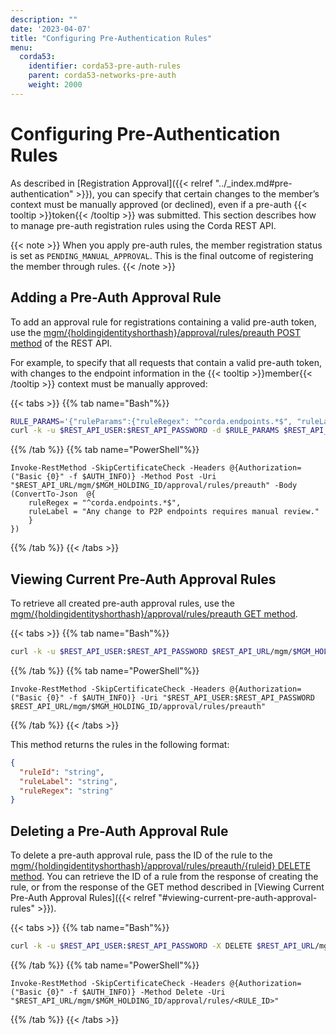 ```yaml
---
description: ""
date: '2023-04-07'
title: "Configuring Pre-Authentication Rules"
menu:
  corda53:
    identifier: corda53-pre-auth-rules
    parent: corda53-networks-pre-auth
    weight: 2000
---
```

# Configuring Pre-Authentication Rules

As described in [Registration Approval]({{< relref "../_index.md#pre-authentication" >}}), you can specify that certain changes to the member’s context must be manually approved (or declined), even if a pre-auth {{< tooltip >}}token{{< /tooltip >}} was submitted. This section describes how to manage pre-auth registration rules using the Corda REST API.

{{< note >}}
When you apply pre-auth rules, the member registration status is set as `PENDING_MANUAL_APPROVAL`. This is the final outcome of registering the member through rules.
{{< /note >}}

## Adding a Pre-Auth Approval Rule

To add an approval rule for registrations containing a valid pre-auth token, use the [mgm/{holdingidentityshorthash}/approval/rules/preauth POST method](../../../../reference/rest-api/openapi.html#tag/MGM/operation/post_mgm__holdingidentityshorthash__approval_rules_preauth) of the REST API.

For example, to specify that all requests that contain a valid pre-auth token, with changes to the endpoint information in the {{< tooltip >}}member{{< /tooltip >}}  context must be manually approved:

{{< tabs >}}
{{% tab name="Bash"%}}
```bash
RULE_PARAMS='{"ruleParams":{"ruleRegex": "^corda.endpoints.*$", "ruleLabel": "Any change to P2P endpoints requires manual review."}}'
curl -k -u $REST_API_USER:$REST_API_PASSWORD -d $RULE_PARAMS $REST_API_URL/mgm/$MGM_HOLDING_ID/approval/rules/preauth
```
{{% /tab %}}
{{% tab name="PowerShell"%}}
```shell
Invoke-RestMethod -SkipCertificateCheck -Headers @{Authorization=("Basic {0}" -f $AUTH_INFO)} -Method Post -Uri "$REST_API_URL/mgm/$MGM_HOLDING_ID/approval/rules/preauth" -Body (ConvertTo-Json  @{
    ruleRegex = "^corda.endpoints.*$",
    ruleLabel = "Any change to P2P endpoints requires manual review."
    }
})
```
{{% /tab %}}
{{< /tabs >}}

## Viewing Current Pre-Auth Approval Rules

To retrieve all created pre-auth approval rules, use the [mgm/{holdingidentityshorthash}/approval/rules/preauth GET method](../../../../reference/rest-api/openapi.html#tag/MGM/operation/get_mgm__holdingidentityshorthash__approval_rules_preauth).

{{< tabs >}}
{{% tab name="Bash"%}}
```bash
curl -k -u $REST_API_USER:$REST_API_PASSWORD $REST_API_URL/mgm/$MGM_HOLDING_ID/approval/rules/preauth
```
{{% /tab %}}
{{% tab name="PowerShell"%}}
```shell
Invoke-RestMethod -SkipCertificateCheck -Headers @{Authorization=("Basic {0}" -f $AUTH_INFO)} -Uri "$REST_API_USER:$REST_API_PASSWORD $REST_API_URL/mgm/$MGM_HOLDING_ID/approval/rules/preauth"
```
{{% /tab %}}
{{< /tabs >}}

This method returns the rules in the following format:
```JSON
{
  "ruleId": "string",
  "ruleLabel": "string",
  "ruleRegex": "string"
}
```

## Deleting a Pre-Auth Approval Rule

To delete a pre-auth approval rule, pass the ID of the rule to the [mgm/{holdingidentityshorthash}/approval/rules/preauth/{ruleid} DELETE method](../../../../reference/rest-api/openapi.html#tag/MGM/operation/delete_mgm__holdingidentityshorthash__approval_rules_preauth__ruleid_). You can retrieve the ID of a rule from the response of creating the rule, or from the response of the GET method described in [Viewing Current Pre-Auth Approval Rules]({{< relref "#viewing-current-pre-auth-approval-rules" >}}).

{{< tabs >}}
{{% tab name="Bash"%}}
```bash
curl -k -u $REST_API_USER:$REST_API_PASSWORD -X DELETE $REST_API_URL/mgm/$MGM_HOLDING_ID/approval/rules/<RULE_ID>
```
{{% /tab %}}
{{% tab name="PowerShell"%}}
```shell
Invoke-RestMethod -SkipCertificateCheck -Headers @{Authorization=("Basic {0}" -f $AUTH_INFO)} -Method Delete -Uri "$REST_API_URL/mgm/$MGM_HOLDING_ID/approval/rules/<RULE_ID>"
```
{{% /tab %}}
{{< /tabs >}}
